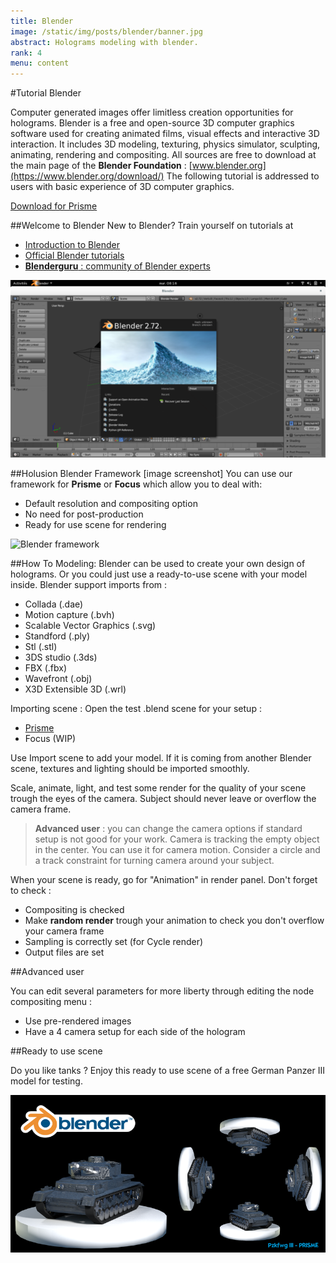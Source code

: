 ```yaml
---
title: Blender
image: /static/img/posts/blender/banner.jpg
abstract: Holograms modeling with blender.
rank: 4
menu: content
---
```

#Tutorial Blender

Computer generated images offer limitless creation opportunities for holograms.
Blender is a free and open-source 3D computer graphics software used for creating animated films, visual effects and interactive 3D interaction.
It includes 3D modeling, texturing, physics simulator, sculpting, animating, rendering and compositing.
All sources are free to download at the main page of the **Blender Foundation** : [www.blender.org](https://www.blender.org/download/)
The following tutorial is addressed to users with basic experience of 3D computer graphics.


<a class="button" href="/static/files/BLENDER_PRISME.zip">Download for Prisme</a>

##Welcome to Blender
New to Blender? Train yourself on tutorials at

* [Introduction to Blender](http://cgcookie.com/flow/introduction-to-blender/)
* [Official Blender tutorials](http://www.blender.org/support/tutorials/)
* [**Blenderguru** : community of Blender experts](http://www.blenderguru.com/)

<div class="row">
  <div class="col-sm-6 offset-sm-3">
<img src="/static/img/posts/blender/blender_screen.png" alt="Blender screen" class="img-fluid">
</div>
</div>


##Holusion Blender Framework
[image screenshot]
You can use our framework for **Prisme** or **Focus** which allow you to deal with:

* Default resolution and compositing option
* No need for post-production
* Ready for use scene for rendering

<img src="/static/img/posts/blender/blender.jpg" alt="Blender framework" class="img-fluid">

##How To
Modeling: Blender can be used to create your own design of holograms. Or you could just use a ready-to-use scene with your model inside.
Blender support imports from :

* Collada (.dae)
* Motion capture (.bvh)
* Scalable Vector Graphics (.svg)
* Standford (.ply)
* Stl (.stl)
* 3DS studio (.3ds)
* FBX (.fbx)
* Wavefront (.obj)
* X3D Extensible 3D (.wrl)

Importing scene :
Open the test .blend scene for your setup :

* [Prisme](/static/files/BLENDER_PRISME.zip)
* Focus (WIP)

Use Import scene to add your model. If it is coming from another Blender scene, textures and lighting should be imported smoothly.

Scale, animate, light, and test some render for the quality of your scene trough the eyes of the camera. Subject should never leave or overflow the camera frame.

> **Advanced user** : you can change the camera options if standard setup is not good for your work. Camera is tracking the empty object in the center. You can use it for camera motion. Consider a circle and a track constraint for turning camera around your subject.

When your scene is ready, go for "Animation" in render panel. Don't forget to check :


* Compositing is checked
* Make **random render** trough your animation to check you don't overflow your camera frame
* Sampling is correctly set (for Cycle render)
* Output files are set

##Advanced user

You can edit several parameters for more liberty through editing the node compositing menu :

* Use pre-rendered images
* Have a 4 camera setup for each side of the hologram


##Ready to use scene

Do you like tanks ? Enjoy this ready to use scene of a free German Panzer III model for testing.

<div class="row">
  <div class="col-sm-6 offset-sm-3">
    <a href="/static/files/BLENDER_pzkfwg3.zip"><img class="img-fluid" alt="pzkfwg3" src="/static/img/posts/blender/PanzerIII.png"/></a>
  </div>
</div>
